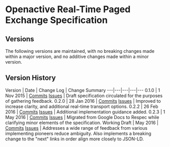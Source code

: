 # Openactive Real-Time Paged Exchange Specification

## Versions

The following versions are maintained, with no breaking changes made within a major version, and no additive changes made within a minor version.

## Version History

Version | Date | Change Log | Change Summary
---|---|---|---|---
 0.1.0 | 1 Nov 2015  | [Commits](https://github.com/openactive/realtime-paged-data-exchange/commits/master/0.1.0/index.html) [Issues](https://github.com/openactive/realtime-paged-data-exchange/milestones/0.1.0) | Draft specification circulated for the purposes of gathering feedback.
 0.2.0 | 28 Jan 2016 | [Commits](https://github.com/openactive/realtime-paged-data-exchange/commits/master/0.2.0/index.html) [Issues](https://github.com/openactive/realtime-paged-data-exchange/milestones/0.2.0) | Improved to increase clarity, and additional real-time transport options.
 0.2.2 | 26 Feb 2016 | [Commits](https://github.com/openactive/realtime-paged-data-exchange/commits/master/0.2.2/index.html) [Issues](https://github.com/openactive/realtime-paged-data-exchange/milestones/0.2.2) | Additional implementation guidance added.
 0.2.3 | 1 May 2016 | [Commits](https://github.com/openactive/realtime-paged-data-exchange/commits/master/0.2.3/index.html) [Issues](https://github.com/openactive/realtime-paged-data-exchange/milestones/0.2.3) | Migrated from Google Docs to Respec while clarifying minor elements of the specification.
 Working Draft | May 2016 | [Commits](https://github.com/openactive/realtime-paged-data-exchange/commits/master/WorkingDraft/index.html)  [Issues](https://github.com/openactive/realtime-paged-data-exchange/milestones/Working%20Draft) | Addresses a wide range of feedback from various implementing pioneers reduce ambiguity. Also implements a breaking change to the "next" links in order align more closely to JSON-LD.

